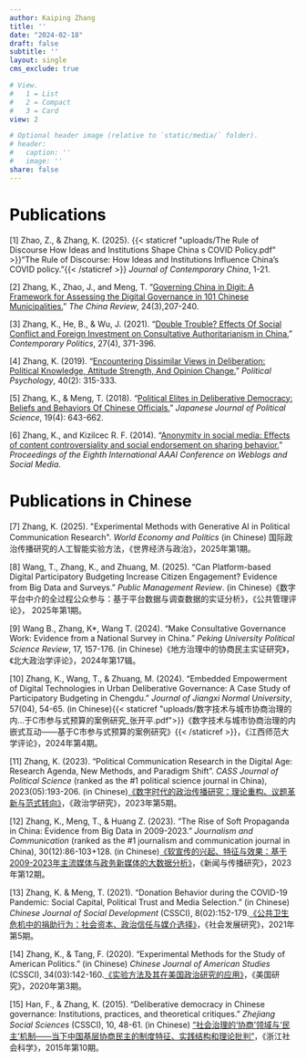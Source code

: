 ```yaml
---
author: Kaiping Zhang
title: ''
date: "2024-02-18"
draft: false
subtitle: ''
layout: single
cms_exclude: true

# View.
#   1 = List
#   2 = Compact
#   3 = Card
view: 2

# Optional header image (relative to `static/media/` folder).
# header:
#   caption: ''
#   image: ''
share: false
---
```

<!-- 
<style>
/* 修改 body 的文字颜色为 #666666 (深灰) */
body {
    color: #666666 !important;
}
</style> -->

<!-- # <span style="color:black;font-family:Times New Roman">**Publications**</span> -->

# <span style="color:black;">**Publications**</span>

[1] Zhao, Z., & Zhang, K. (2025). {{< staticref "uploads/The Rule of Discourse  How Ideas and Institutions Shape China s COVID Policy.pdf" >}}“The Rule of Discourse: How Ideas and Institutions Influence China’s COVID policy.”{{< /staticref >}} *Journal of Contemporary China*, 1-21.

[2] Zhang, K., Zhao, J., and Meng, T. “[Governing China in Digit: A Framework for Assessing the Digital Governance in 101 Chinese Municipalities.](https://www.jstor.org/stable/48788934)” *The China Review*, 24(3),207-240. 

[3] Zhang, K., He, B., & Wu, J. (2021). “[Double Trouble? Effects Of Social Conflict and Foreign Investment on Consultative Authoritarianism in China.](https://www.tandfonline.com/doi/full/10.1080/13569775.2021.1884376)” *Contemporary Politics*, 27(4), 371-396.

[4] Zhang, K. (2019). “[Encountering Dissimilar Views in Deliberation: Political Knowledge, Attitude Strength, And Opinion Change.](https://onlinelibrary.wiley.com/doi/10.1111/pops.12514)” *Political Psychology*, 40(2): 315-333.

[5] Zhang, K., & Meng, T. (2018). “[Political Elites in Deliberative Democracy: Beliefs and Behaviors Of Chinese Officials.](https://www.cambridge.org/core/journals/japanese-journal-of-political-science/article/abs/political-elites-in-deliberative-democracy-beliefs-and-behaviors-of-chinese-officials/102C607DF5E46D6536AEF515228130E4)” *Japanese Journal of Political Science*, 19(4): 643-662.

[6] Zhang, K., and Kizilcec R. F. (2014). “[Anonymity in social media: Effects of content controversiality and social endorsement on sharing behavior.](https://ojs.aaai.org/index.php/ICWSM/article/view/14573)” *Proceedings of the Eighth International AAAI Conference on Weblogs and Social Media*. 

# <span style="color:black;">**Publications in Chinese**</span>

[7] Zhang, K. (2025). "Experimental Methods with Generative AI in Political Communication Research". *World Economy and Politics* (in Chinese) 国际政治传播研究的人工智能实验方法，《世界经济与政治》，2025年第1期。

[8] Wang, T., Zhang, K., and Zhuang, M. (2025). “Can Platform-based Digital Participatory Budgeting Increase Citizen Engagement? Evidence from Big Data and Surveys.” *Public Management Review*. (in Chinese)《数字平台中介的全过程公众参与：基于平台数据与调查数据的实证分析》，《公共管理评论》， 2025年第1期。

[9] Wang B., Zhang, K*, Wang T. (2024). “Make Consultative Governance Work: Evidence from a National Survey in China.” *Peking University Political Science Review*, 17, 157-176. (in Chinese)《地方治理中的协商民主实证研究》，《北大政治学评论》，2024年第17辑。

[10] Zhang, K., Wang, T., & Zhuang, M. (2024). “Embedded Empowerment of Digital Technologies in Urban Deliberative Governance: A Case Study of Participatory Budgeting in Chengdu.” *Journal of Jiangxi Normal University*, 57(04), 54-65. (in Chinese){{< staticref "uploads/数字技术与城市协商治理的内...于C市参与式预算的案例研究_张开平.pdf">}}《数字技术与城市协商治理的内嵌式互动——基于C市参与式预算的案例研究》{{< /staticref >}}，《江西师范大学评论》，2024年第4期。

[11] Zhang, K. (2023). “Political Communication Research in the Digital Age: Research Agenda, New Methods, and Paradigm Shift”. *CASS Journal of Political Science* (ranked as the #1 political science journal in China), 2023(05):193-206. (in Chinese)[《数字时代的政治传播研究：理论重构、议题革新与范式转向》](https://www.cnki.net/KCMS/detail/detail.aspx?dbcode=CJFD&dbname=CJFDLAST2023&filename=POLI202305015&uniplatform=OVERSEA&v=rA_XkQqnoptYUgEz_bc3gTz1J7bqkLBEw5ucOGMh2oM_8vvKp66FlbsxumSW6ugn)，《政治学研究》，2023年第5期。

[12] Zhang, K., Meng, T., & Huang Z. (2023). “The Rise of Soft Propaganda in China: Evidence from Big Data in 2009-2023.” *Journalism and Communication* (ranked as the #1 journalism and communication journal in China), 30(12):86-103+128. (in Chinese)[《软宣传的兴起、特征与效果：基于2009-2023年主流媒体与政务新媒体的大数据分析》](https://www.cnki.net/KCMS/detail/detail.aspx?dbcode=CJFD&dbname=CJFDAUTO&filename=YANJ202312006&uniplatform=OVERSEA&v=0XKVte6vceRXV-R_JBVOEQF_xpcjAD--BXFpfuo5NIGeJvllTdgbCzsc3L3Jdq5i)，《新闻与传播研究》，2023年第12期。

[13] Zhang, K. & Meng, T. (2021). “Donation Behavior during the COVID-19 Pandemic: Social Capital, Political Trust and Media Selection.” (in Chinese) *Chinese Journal of Social Development* (CSSCI), 8(02):152-179.[《公共卫生危机中的捐助行为：社会资本、政治信任与媒介选择》](https://www.dps.tsinghua.edu.cn/info/1114/2369.htm)，《社会发展研究》，2021年第5期。

[14] Zhang, K., & Tang, F. (2020). “Experimental Methods for the Study of American Politics.” (in Chinese) *Chinese Journal of American Studies* (CSSCI), 34(03):142-160.[《实验方法及其在美国政治研究的应用》](https://www.cnki.net/KCMS/detail/detail.aspx?dbcode=CJFD&dbname=CJFDLAST2020&filename=MGYJ202003009&uniplatform=OVERSEA&v=JF7XMrJaucde02Azis4svsYGEE8zleifepPIwPgeNM3VHYh3rpojyI6gBREKSDO4)，《美国研究》，2020年第3期。

[15] Han, F., & Zhang, K. (2015). “Deliberative democracy in Chinese governance: Institutions, practices, and theoretical critiques.” *Zhejiang Social Sciences* (CSSCI), 10, 48-61. (in Chinese) [“社会治理的‘协商’领域与‘民主’机制——当下中国基层协商民主的制度特征、实践结构和理论批判”](https://www.cnki.net/KCMS/detail/detail.aspx?dbcode=CJFD&dbname=CJFDLAST2015&filename=ZJSH201510007&uniplatform=OVERSEA&v=tUT5pvei9UMiMVK73Gqy3CrpU-QVhybGEPdc8XeRit9sQVcvoWEJ15CafK0lSvqt)，《浙江社会科学》，2015年第10期。
